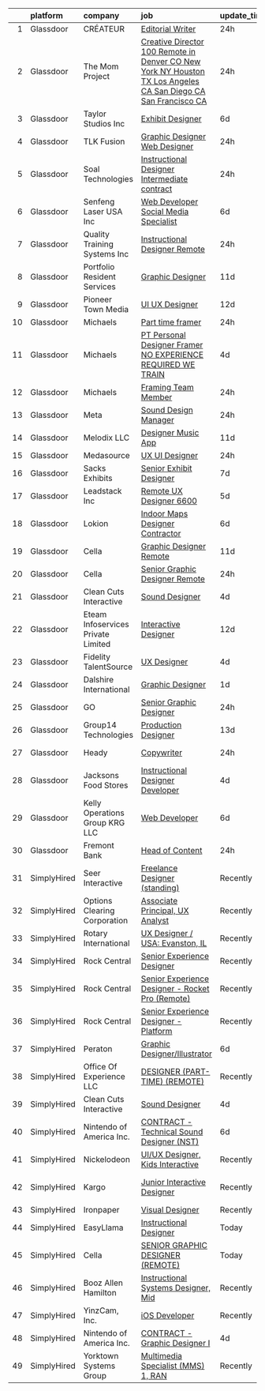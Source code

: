 

|    | platform    | company                            | job                                                                                                                                                                                                                                                                                                                                                                                                                                                                                                                                                                                                                                                                                                                                                                                                                                                                                                                                                                                                                                                                                                                                                                                                                                                                                                                                                                                                                                                                                                                                                                                                                                                                                                                                                                                                               | update_time   | location                  |
|---:|:------------|:-----------------------------------|:------------------------------------------------------------------------------------------------------------------------------------------------------------------------------------------------------------------------------------------------------------------------------------------------------------------------------------------------------------------------------------------------------------------------------------------------------------------------------------------------------------------------------------------------------------------------------------------------------------------------------------------------------------------------------------------------------------------------------------------------------------------------------------------------------------------------------------------------------------------------------------------------------------------------------------------------------------------------------------------------------------------------------------------------------------------------------------------------------------------------------------------------------------------------------------------------------------------------------------------------------------------------------------------------------------------------------------------------------------------------------------------------------------------------------------------------------------------------------------------------------------------------------------------------------------------------------------------------------------------------------------------------------------------------------------------------------------------------------------------------------------------------------------------------------------------|:--------------|:--------------------------|
|  1 | Glassdoor   | CRÉATEUR                           | [Editorial Writer](https://www.glassdoor.com/partner/jobListing.htm?pos=113&ao=1110586&s=58&guid=00000182aa934b4ebc46665c08b8d690&src=GD_JOB_AD&t=SR&vt=w&ea=1&cs=1_1ee92906&cb=1660719156388&jobListingId=1008073129689&cpc=6BF42D0955AE9A34&jrtk=3-0-1gal96irh23ed001-1gal96iru23j8000-f0ca3548d1adcc64--6NYlbfkN0Bo_CM2a8GgFIiw_-9fb5ug3xmG_MFCzpxBl7ntROtVZTUTxHtYlRzzwUVIFXgt-fUQSQnf7Kcl9_4xrEB4TEXaXs_4Wysz46UJ5pwiNoINTN_FQeHXMABh8qDoCSGSnt5OmzetaCSYzDivv_W7n--oefaH-U0rguu64tc72hcBdUsRWgvigJ85ELD30O-dcDbNjFlf17Jq5WBGKNHZfVg-oGmLgCO-EYp49AF1ZfLJhqAGhT1UgJMLvh1VrUSzegXfnya8aWFw0kOQiAwA7JFa2kRtB03flZh_Lll6FrHnLj6bpCGQVI5kWiYPgX94TZxvbo0k34_EZLNXZAXKElUL-nclBa_xscIRPAlkJN9kgfB7N_89PaLy1_KsslZZv_p6-f53IOYtdbnI04MYI_651e9Fuc-PiM2WESLn9ysWxVL-7yQFiH0VU-xwCiAUX1xffc5Mafc5UxEFsmgPx0mlmznFflf79oyLdfLh_AMZGF5POjz-rhmSKJmr7CKQ9xo%3D)                                                                                                                                                                                                                                                                                                                                                                                                                                                                                                                                                                                                                                                                                                                                                                                                                                                                                                                                                         | 24h           | Seattle, WA               |
|  2 | Glassdoor   | The Mom Project                    | [Creative Director  100  Remote in Denver  CO New York  NY Houston  TX Los Angeles  CA San Diego  CA San Francisco  CA  ](https://www.glassdoor.com/partner/jobListing.htm?pos=124&ao=1110586&s=58&guid=00000182aa934b4ebc46665c08b8d690&src=GD_JOB_AD&t=SR&vt=w&cs=1_d23ec834&cb=1660719156390&jobListingId=1008075047595&cpc=DE56C24FF6DEC286&jrtk=3-0-1gal96irh23ed001-1gal96iru23j8000-06e9a08b940f6b5f--6NYlbfkN0BDp_epf89aHDQhKpPegNJQ_ldQpEFZQsM9OcONMGxWx6pU56EKHF58QjVdAUvn2gWChFXG6-c1ST9VwkM0BhSs4gV0QDUqEIhFfbdanDwH6GM_s_PVeXq9OIbmJpJWioufkum25CikIdxjEykVFTo8_-FcmMcS1jA0P5QSH8cKodzMqWHJ35HRPVgWBEOqUKaesoeihSppk4RWlz4l7rp3wI7qtpckm0HvJmOx4IUZKhDB4SpvPX5Gb7SRVk2TnkLhAyr5lcmYQJkzcvyKeEGPtLxVnP6jErUO_sErBtX2Aoh-_-HOUPT8PIx_U2egvCiWZZ-f5V6E81w2Dpgn1SAJWZ48JgBL-DhLh9sMPjXz3OydWdlWek6rEwbOGwnBqJClPK6EkiEwFZxECT3Rfr2gzA1V_akWGiBkQ-pfyqagwvnm49IPTVlY4rGaTFFJF0E4TyhS3BvGG0_m-HTX1XmtA_xFd2zOO-6QhQscZi84gYV6-6idq7-_qny7m0DdAwFTrWz-oPc2a8dgE83IHvwP1-QQmIaWaRb4XtqNKKV4EsFHci42wiBaDyj2OAqHm8h8ogKnPnY9Ew%3D%3D)                                                                                                                                                                                                                                                                                                                                                                                                                                                                                                                                                                                                                                                                                                                                                                         | 24h           | Denver, CO                |
|  3 | Glassdoor   | Taylor Studios  Inc                | [Exhibit Designer](https://www.glassdoor.com/partner/jobListing.htm?pos=101&ao=1110586&s=58&guid=00000182aa934b4ebc46665c08b8d690&src=GD_JOB_AD&t=SR&vt=w&ea=1&cs=1_02f23c1a&cb=1660719156387&jobListingId=1008065845693&cpc=A4C2537F8C660421&jrtk=3-0-1gal96irh23ed001-1gal96iru23j8000-69da0067db431b33--6NYlbfkN0Bzkuy17zoNwKMVjyusHhR7JNYo3SmelKzW8jp1Pa4Tk4WW547EexT8ol1vAymqs9FcIyMmFKcd-lbdyT1eF716B4_IgSunnBVY7_0iVRocKIBHbruV1D41mE52zoduCiOSUPE5E9L-Xo-UaBAbVSsRxxVe9o5FLly2DCPovoUS7-EfK8Gg3zotUD7s7acKaXAnpoR7fpw_DTbdH8HnzvgYYtNVshE3Yv7TKXvHe45VKOQw3mTwpkTyeVVUfuDOmW18FyqGHbmELFz1-AmPG8suI6I4tn5Mr6tuxis58VfQVNrt9ff3-Eg1r__yBUJYMDcVdz6737RAKTdZ-ZkqC4L2vdK7gb1BfHbIB-hxF0MxWC3c8n3PKQb3B6_Aj4-0PUiq8iSqz2hs3X3hlIoUtEpP9Wb-20D-NHW2drRXFIk_TurzPXQBm_Ix2QXX1e0vMUOAps87UsoSvAmwfiMA1QFU1fhMrtA4MtXxLDmJzh_I7LjfwAf0q7wCE8rREoP7ZYZhXvxYwZwvOQ%3D%3D)                                                                                                                                                                                                                                                                                                                                                                                                                                                                                                                                                                                                                                                                                                                                                                                                                                                                                                                                           | 6d            | Rantoul, IL               |
|  4 | Glassdoor   | TLK Fusion                         | [Graphic Designer Web Designer](https://www.glassdoor.com/partner/jobListing.htm?pos=123&ao=1110586&s=58&guid=00000182aa934b4ebc46665c08b8d690&src=GD_JOB_AD&t=SR&vt=w&ea=1&cs=1_d5f41e83&cb=1660719156390&jobListingId=1008073914433&cpc=F7A2269C793D5877&jrtk=3-0-1gal96irh23ed001-1gal96iru23j8000-e5a259259b322f28--6NYlbfkN0B9W7eZhTouA_MGf4agWBWoDOPDxVN1gcUK25Jemc3BuCaNwqactOMHsYbo2l7S51nZA_uoT21PTtGIHy14B1imLOH0ctsw3KJ1uDwY_ou3b19n4a-ECnBZJefh07x8k2M05caE_5lh9lzOqKEc6ifrs-bkQ1rYDtY7n-FTFlLu9LvBwtAl6xbNAfpdLjXOpsKgZ5INkiWdG3Z090OkwXp1Ps6slUiuLlM0z5QSjwtzWzV6aFZdR2g0r5wesQ4VOWiFUnNQu3mWO33d2OyBaDwSyMPRhWZrcWvLvN5k5I4-NMn3gJZXjUigJQo4uLSVWgEReHnRDrBST9ifn3XoSYVVqSHqUaZi5NRfumO0RGc-YzYoy4UiAQX1-1JVo5Ou5uqochYvJrF6Ry17JHH1q_TkAzIsoliPizV8jRL1c_brIU4P-dAkdrvdJZdPYNj7LSMp2_VmA_Th_y6jVwUcNNU_fsxf1-7puLg6HOJS4fmjFyLWkoCxUeKcJjg-8EsVKdw%3D)                                                                                                                                                                                                                                                                                                                                                                                                                                                                                                                                                                                                                                                                                                                                                                                                                                                                                                                                            | 24h           | Las Vegas, NV             |
|  5 | Glassdoor   | Soal Technologies                  | [Instructional Designer   Intermediate   contract](https://www.glassdoor.com/partner/jobListing.htm?pos=119&ao=1110586&s=58&guid=00000182aa934b4ebc46665c08b8d690&src=GD_JOB_AD&t=SR&vt=w&ea=1&cs=1_5b5913dd&cb=1660719156389&jobListingId=1008073840495&cpc=59DF70BB7E75A6DF&jrtk=3-0-1gal96irh23ed001-1gal96iru23j8000-008c4f1bdb24a388--6NYlbfkN0BwOH9WwkhjXhB2QfAem-379guO2JSSDKiIXz3Be-swBX82zpIeaaWbeDG08cO6QQsXc74vwNqlJJBpu5grZDVzJKYb9wB5JwmjcZ-I7zcAhHI4nrNRZYrj2c9TM8QgdRfkUsXQ79Lrd2wyTalQZjrrdMKCWuuEHYlFaXeCavWtIhTrA5Fz8NmomagE1xIvv5YTfj4Royj-H2qIp00oW32iD4wdTezBfWRXWAFRAbjMOCzADu_4gvjK6DcAGz2SQZbnOcMP30UdK2JfjnzjQM11OTwqm-E_Z4EnCpblCDvtbyOKyJXAKYrcBk_emOGN39eXvXNe1hfKpQAKDloYOt7LSuDGUrT30DQ31OQJLulC82BNCnT1svGedkdv7-h9iilbWAaG2aPti_c9wBjNfrzSSJS3Xtemp4XZSaA6LOQdJhEW3jrKNqBtDo8cSIIRDYUZeqUBU8GLS_bMW6hksTBvF2spMmi_d9TafE7qYHin9PMKwKWDFGnRbIPxKv-ncSYxd0dD3_uABLfBZ_o53Vt6)                                                                                                                                                                                                                                                                                                                                                                                                                                                                                                                                                                                                                                                                                                                                                                                                                                                                                                       | 24h           | Remote                    |
|  6 | Glassdoor   | Senfeng Laser USA Inc              | [Web Developer  Social Media Specialist](https://www.glassdoor.com/partner/jobListing.htm?pos=115&ao=1110586&s=58&guid=00000182aa934b4ebc46665c08b8d690&src=GD_JOB_AD&t=SR&vt=w&ea=1&cs=1_28a95843&cb=1660719156389&jobListingId=1008065893392&cpc=18C9CE28155C17C5&jrtk=3-0-1gal96irh23ed001-1gal96iru23j8000-69604992de81714b--6NYlbfkN0Dx3r3E47sSe5bB3PIy1uzBZvlB7xy2NhfhZMlxQTsxrHvJuYZkuOAOolgM0RwwxFCUzk4WQx86HjZI4gUgx1C0oF6J0TbaPQPyt0QwcdVyAoCHhtnKoCAwe2uWQZDVyb42gfhggtBMSeQF_kTTK4cI21rqjrfWfVy7aWXOh3yapdlN40EuEuEiW_a-UwyimkP-bXx4OCVYoTRce813KiJWVtuplTcScY1VQO2p-RBbI2eTUhJXXBlQ6IEG7ND4ZDZ3A9D63IX5eUOxlfW6_tUZWjEL9LNNbz7Mn8tkdYuM8kWBxjRB9aoVvYtHk-WDW6Znzc-GOSkt6S8MWzk4Rxnsn8aanuKw4uOjVxt7VUXcZouVM31Pte1_Ph5deN_DSy1RB1Nzh0NA0lnGe3T0HCppfM5ZrjfNMHgq-QLqI0GGYPMRUEELHVVejxUgADCQjdmQb9qGaVtawfC0UrFjHxTIdMZSaP5eR_-knFfpujXDbIxziAh1AYpAhT1Dp6FQbqm1l5DvYKI-4Q%3D%3D)                                                                                                                                                                                                                                                                                                                                                                                                                                                                                                                                                                                                                                                                                                                                                                                                                                                                                                                     | 6d            | Los Angeles, CA           |
|  7 | Glassdoor   | Quality Training Systems Inc       | [Instructional Designer  Remote ](https://www.glassdoor.com/partner/jobListing.htm?pos=120&ao=1110586&s=58&guid=00000182aa934b4ebc46665c08b8d690&src=GD_JOB_AD&t=SR&vt=w&ea=1&cs=1_4e344e3f&cb=1660719156389&jobListingId=1008073674626&cpc=42BEC95245890617&jrtk=3-0-1gal96irh23ed001-1gal96iru23j8000-7548cc2409c09d8f--6NYlbfkN0Do0NJZxTlNQv8zNit5bjNgC4ptqUVvfA2tyS3ZXr20tD-PYFOMaTwZLb1B22RU8arf73TsLtlexIKdhFYjLoaF7YraZ9Kk1SBoAFQFwuiW_adojCM3ev6KKRysGw-MIsP-L68djQiiyhyajB3vq3642FZhB2k9vtThpG4u_5dbyIxNlJjyTAhXKbli-zEuwRJ38VX_Og25lx07BkqphsKAGXtUW4w_OjdMx_JC1XLxuKwdNxIjXgzeqQD0spxAMll-fvvl31lzWqhpv4B0LPTr5W5tYW9Yllu6O3kUkezkqYuw6VQmz2bEbFbi01tjDTpv65FuXXxVG1f37Qm8S6_FBn4IWPGcziBvrOgI_TgcJufm0e8sbF34tV_FdurhX8MNPVZ68twBhvFSp9-x87S7S8kwjot_0mBsiUns9WwHSjXhryvOlGEJKNzHrMXAIhVDyVIH1fnZdRM5lUUDblGmwTXj6cpvFxi2vknrhhAXpnDFWMcLCM3ylL_5tWh89dA%3D)                                                                                                                                                                                                                                                                                                                                                                                                                                                                                                                                                                                                                                                                                                                                                                                                                                                                                                                                          | 24h           | Remote                    |
|  8 | Glassdoor   | Portfolio Resident Services        | [Graphic Designer](https://www.glassdoor.com/partner/jobListing.htm?pos=128&ao=1110586&s=58&guid=00000182aa934b4ebc46665c08b8d690&src=GD_JOB_AD&t=SR&vt=w&ea=1&cs=1_e0abfcbf&cb=1660719156390&jobListingId=1008055816701&cpc=A65DF3A704A48F9B&jrtk=3-0-1gal96irh23ed001-1gal96iru23j8000-731c422277f0c6d2--6NYlbfkN0AAaAUUnij1T1QsOAolN_Gc5ahc459fnV0to-i-JBRUdvOuW4IGYCRMcOvUC_JXdyF2JqkfnXXJYipt_8rm7Nny7kJfeJM4GB7ThdnNWU4m1AObSUgUHIHBoH35E5kcIn_CJPH5laThqPCUTMBD0oaPy0SPL8OSolv_mEjn5K_VTXO8UWnXHIy9ou0oI5Nec6z7wccOP8lGkIwKoWOkSXqVvl9SGFSHettS4PltVBdsgW_hg7ULxZMHFWs5UFqsMgCFpP49vnHyvy8plTctzcQZKrU9EwDur2pJdMRkmO_sYIe1vsgpHwn60tiS5ajioj8-7JPtSTU1_dukDfrd3_Vx-HCo4gS505IjHVjcZBWZ8WbqdAq5JC93nOOXi1LqBpEzGpl_UlBj6j0P8k-pBHJikzWswSx8kMeI-X4cwgd5XUIOApUoA2tpsWYKYiKM1yXuaqEXQswUkZNCJsMfIoACPEBKgpeAj674PdGpn_BTRsogthTrWdgo)                                                                                                                                                                                                                                                                                                                                                                                                                                                                                                                                                                                                                                                                                                                                                                                                                                                                                                                                                                       | 11d           | Houston, TX               |
|  9 | Glassdoor   | Pioneer Town Media                 | [UI UX Designer](https://www.glassdoor.com/partner/jobListing.htm?pos=121&ao=1110586&s=58&guid=00000182aa934b4ebc46665c08b8d690&src=GD_JOB_AD&t=SR&vt=w&ea=1&cs=1_3c666869&cb=1660719156389&jobListingId=1008053519695&cpc=A65DF3A704A48F9B&jrtk=3-0-1gal96irh23ed001-1gal96iru23j8000-7631de82af3645a9--6NYlbfkN0CG5R-8GSUHj9iOWrZmUHYQdG78PYNqJz2I3anfFdZgO42GPmU-HaHo28VJBSjhZw68gRlXoHu4cgm8OmjlO4PsgpJ9ALD9pHnpXWT9mqRuP8sE_xZcvUPifgP6t_3ItmEJSqjnY11aEQU-qNFXUlD6uFhwDH15dAgDr154SJiKyjDTI2fcvCIACWrBFcWJl9-hpNKdY3uVKxpZz3EwJeThJFqN3SqmvFtQ4zSvaR6qp2pkb7JedDzLgToyY1ZenDV8s8TABmgxoe6CKhyPyYSsCmdqHdJuIPcegKxR03U8NeiVndxxhv8duJIfNxiliQMG6waVKnhCOGfb-bv8VmpD7qv_FFdKGIQYwmXv-_yHDhkTRYM--Ty-KD0mURj9hNT7ncZVzdd80R989WMWpKur6AWO9E2NAWI1f3ogTog4fRzhkhGH7oD9xZ0t7pP2gXbnOwaAUd_A2TTxMiaYIbzMUhHRqBtsa4O4mTHDqfKfKQ0Z3-fIQKpR)                                                                                                                                                                                                                                                                                                                                                                                                                                                                                                                                                                                                                                                                                                                                                                                                                                                                                                                                                                         | 12d           | Remote                    |
| 10 | Glassdoor   | Michaels                           | [Part time framer](https://www.glassdoor.com/partner/jobListing.htm?pos=130&ao=1110586&s=58&guid=00000182aa934b4ebc46665c08b8d690&src=GD_JOB_AD&t=SR&vt=w&cs=1_13cf94f3&cb=1660719156390&jobListingId=1008074861814&cpc=654405A9B1E0A9F5&jrtk=3-0-1gal96irh23ed001-1gal96iru23j8000-66a83ed598605d48--6NYlbfkN0DnvcQb5DApcZ8wG4jD8tGH80yX0mr-fEwGilmNgCyFOb0Qrh84gfIp-fCOZs2hP-650upOmQlSxkSpXlYK8s33haE9kJOU04JArpQFuIw0C-erO7JYar1JEW_cOKhtkVcxkJAjoXPTuQNWtoO7Yz8GqtvU2SR1pJNdtr2BgEZzUe7fhGCaTJbVKV_Ahe1pdCrdB7DVVM11YoJQjJIrrsFvN2CPC3Hpuzm3fEclR8rOqBl-gRk91jqGoGz8Q4W_I0DHTmQwF_k0OVdo_Ln5je4QWRJt2bd0LK4Upx_Cb0r5TrGxdgG9SWKXKmv7bg5zNkVC131UNhfzihwrOLmbryZf0rSsDoksC83Xl2iUxF6eGDPSqa_wGeinUbpxLHZEdDJ-JU3XY3JYABSSnoTfOM0FzOMN3R6q-YI2hoBtjT5ned-yVhUE6m7zeMKppXy203g6AzSnanKufJrBF7QB9b_Qqt2Q9TR2eWvUBdnobAXacHa2gzoWloydCcVbCZbP1UfOg8pONIG9orMhMcZsi4c-g_30HLU8HzaN2iy7RiKF8XJs7RV1NZlgWbF_KATtzYnrXQyFOuA0KHgfKFSEqlKQeJltWNsczmid2Q_jYgk1BRwqxMI2B6eAxERRBelfFph9yBcHdbrEf8pqJtTvTR_RIg4zBsd-7ZCD6B5WLcMCh1NsY03ycmlrAprpaC6FKNwwSjIwX8NlpM0FC6Rucs31_M6gwQHV0J8XXlE-gi5oKQTaIrhxNgjRmjvkLgefvaARmWhR39JHHwRYnYWB5d4xAoOppYedrfn3Qz_igZyhCKZkbQgTUT597g43KfJRsYrK3daZ-SLn2mKHfs_mFyXlq35X9QS42Z3JgpuRBiOFXrmdRRJvWu3rdF8x9qnHeLow3Cj_chEzMB_06B1UFpilLVgkffLcFCSEU2NOuR_hImmACT6FOaed_5KTvB84sN9DY8M_b_MUBwZyBcxJmMffItz0I109sRCJtuGPa2qczVHB1hP6mUTAlHuNaKWgubujM_gQ_va9vXaTpMLqAVB07aHHBO4EQjqN7DNAxJ3w33Hxf3KlyNPKaREcBPPE3gMp_VBs3WjgtHa9TnZc8_hElEUfyJhu2Has7kanP11ggamGmMeCPLEX0PlJFbP2jAfPsmUCEkFUXGfKnBjh5jFVeNJdAj0ynAo%3D)                                                                                                                                                                                                                                                              | 24h           | Austin, TX                |
| 11 | Glassdoor   | Michaels                           | [PT Personal Designer  Framer  NO EXPERIENCE REQUIRED  WE TRAIN ](https://www.glassdoor.com/partner/jobListing.htm?pos=109&ao=1110586&s=58&guid=00000182aa934b4ebc46665c08b8d690&src=GD_JOB_AD&t=SR&vt=w&cs=1_0b5f7c3f&cb=1660719156388&jobListingId=1008068520317&cpc=C4A69CCDBB3B9599&jrtk=3-0-1gal96irh23ed001-1gal96iru23j8000-163095233ca35922--6NYlbfkN0AOFw-YaceyPV1V2kprHLZbtLl7-eeXaDc6_Kczxv4djvGN8sdqDFgpDEA7DhbyNayi1oOFQxtApmsvdurqSZoaO0jqpFWunvv52mkhY-S4EhcQ1xiRuKuT1a5kWh9HICfa0vzbAcdSj8crvsoSGUtSkUkvH8lvOiMsdbP-zD5pV2m2NZ6hPfcm7V5hoLzR1PHtM-WkFLpfT5ksC0Efs0ZP_s_mXiJptBpCTDWPS4VWiVIcwGpgcwDCf_ES30qiaQrgnbr-D1IELzG-0o4Wyms1W2CZkuZLF8kIJPumUD9n-mwob9jHb38yi7J3O9Vkmc2gL00tOGAh_2LDQA3oTjgrv0akE2l2KP0sOlxnDoWF1fROghDgX1wXIc_F8iR22F0OpPut2BledCLFufBX-kDnyqXRUhJlpV85BvTnIQsJcOOjshfMM4KDtaUCDey8wABXU9YHUAbbMVHLxWftfxAFAmgSaLMzpMYYR7StAanz-ypzRsVc5IfheQ3BXY4SA47sxd5MKhqcENA2vbNOF40c_EbEal_NEvAt1KGwefyUnmnQc8EMtKxELzVZHtEvp7LxStYIKRuL1EiGRblI6gDt_MDg5TGl_Wievg3hJvEbcWDAhK-yFdXUSJTgRjzFmbK7GKIbZwzq3FKUqJhp6Ds_sfZgbCAQit9ZXhtIBotTl6gvv9I_tyOeOoQJLwoG9pkIsyH2lO7mv0iv_CWwQ_0x0Mmc18gDb3qeih3zr9Lj3EYKydJCtofnWi4GCH018iG88d1792vPkKYJie9Wp2-NXZZLbZCINwIhHWE6o-pqGSErESwIqFNDijXsFC7PuSdp0dA1xODu4_HXeNHVfT4R8GV7vg5eddQYugcEYXZLPV7cChCIU5z0f2e3JczKXfmMDgaGGc6PjY04UDk1xuaOZxWi4KOdWt2gkgSWw6NqaLZteYiJcyOzm6-DKW6OthlNhNRY1k3EaHnE3wHSXntYMyK9jt8xy2b6y8MdwssXIOeZSAh7mBlFZ4FA3yiWb_V3MC-nYBUrfoOI--QxLa3NUcrRxSHLY6JzrcdQy_eRWvdP8YaKyosv1wOQIrN_uCA3erUpdrYEaCWgNKM0xwac7Vqle7nJ36JT0nYqMIMHBrYuLI7LH-J8FgGVzcG3Dm-0fTT3oeqhcD9iibrAn1tOzL4TdBVjpV7cu_0dN6WF9AtKszBhvbB3p1rDsQzYWm1-sfHGJa7BaJ0caiN9yaGHLOOvPlxxKFv0cflUI1oz0pFDRq0CJCF1m23AylopUna8eabq6cbOBVx4yF3YZ7LwJijhW_UijtDG6y-ZFIP8AD3cvqAJKYCpv7wYCF0DBSpzuSSx8CopjVogNaTDHvqBPejSzNVbuxHXUDZCFu1Mqw%3D%3D) | 4d            | Jacksonville, NC          |
| 12 | Glassdoor   | Michaels                           | [Framing Team Member](https://www.glassdoor.com/partner/jobListing.htm?pos=129&ao=1110586&s=58&guid=00000182aa934b4ebc46665c08b8d690&src=GD_JOB_AD&t=SR&vt=w&cs=1_d2b106e1&cb=1660719156390&jobListingId=1008073469861&cpc=4F748F1840550ABC&jrtk=3-0-1gal96irh23ed001-1gal96iru23j8000-548e4bfad5d5c08e--6NYlbfkN0DnvcQb5DApcZ8wG4jD8tGH80yX0mr-fEwGilmNgCyFOafQydOtrqsKEy7z4AjEMItOPvuR0oXCfnDogQ-Goj95jlZnbsd3guiRcC9Rbsx4M6kMLIR3iVPD3FtlNdtFv3jbbXIaJGfQp36k3u5-BM1diTytUBohFRBZnpM89iSN_kI337mCet6buRNF3o325N6HlXWpjSzoPZ_-B_UBiRMPIBOwRNjnXhwUVfuYT0LUNuC79E0zbNy-51SDsxr0PVnn33op_snA2P9Mk18Gz9qMHofE2ke70P7Zxk5dyOkp7NhkJJIFY8qFmkxTL53AHGTjsQlQNqCl3ziiPTC-Fyu1tQmVjRF708b1ONho5UwVddz54WxoI4GOvBjxSSUwRSP34vi1G__N9EDIv13HOJYd-PRC-vZgHLHBiqbA2mhPbv-30uHDm2JjJgSJSOXNGoOy2vPEtPLFZXA95dpZClck5M6YzjgrnCHKJ3pozAZmv50AmTUqBHNN0Y3hyB4Y9MZ--W6zjsIY1fMeZkFwYNt0zdS0nNBAMXL5jZ7bQWCdiIa5jRDCk7yXQb9cYjlMz7cfyTQ3jBZNR35m0fmlLxvAigoeinVrh8AhP-msuVjidaScu9e7IB5ZOaGgxYr-vGSOJDFr7ghAPGhnqMNDPtUdQRmOzFwwHdDHcIYYjMDQAN_dMvI96POYDUQ4ge057rmNDA0xOuz8eyiSnHMfcvLgZhNKRRhnIm6o-nlEkW-IAoK1ZRELn2pkp-ufJy6AGPolBsdka9NuuU0QqL3_Y6vAw7tPCCdlto8jiFV7zSYuIbd7cy3JN6eIurlUMgoSjQAR-OsmOj1w4dDxJzUAopPBZ4Iwou0oQuJmKYrVadYhHABBbTBpTRTOYUjUCEi_xnaT444s2jLMZyChHRolnlhs9Ebb6Ps0rvrTl1UMusMm00HPr1Hnh5ydIgctFoe0b1CIXWyPZQ7kjn-O6-PAkb90VRw4A3MOtI9i9g9rCUpLq5HHu2RK3c5e5k-mA7PzqNi2402yXEBXA41X4veGwgwTXkHcLKTaywav6PkZoCbE3vzMiItkd4fA0ck0v-FX19e2k9jjMEuXqSDWvcRVPaMDMW8et17rHoOgG7c-OEXTqaUZQP77fIWx2fxshgh7ZzFZ33VqVIWqUlOdt8hbCDhtLXwKr9XDVaJuqwj1uCenO25Z5i8GgZLYgD_Y2SB1-_hi41Hu7DoKJVXJaG8m6Bw9vWyVh57RVkv5aX_Oi9N5iEtNO0o7YCPA)                                                                                                                                                                         | 24h           | Auburn, CA                |
| 13 | Glassdoor   | Meta                               | [Sound Design Manager](https://www.glassdoor.com/partner/jobListing.htm?pos=111&ao=1110586&s=58&guid=00000182aa934b4ebc46665c08b8d690&src=GD_JOB_AD&t=SR&vt=w&cs=1_0fcedb2e&cb=1660719156388&jobListingId=1008075185203&cpc=D69957E0862862E0&jrtk=3-0-1gal96irh23ed001-1gal96iru23j8000-bf1e2d3d78b470fb--6NYlbfkN0DYl4UJW4r1Vl7FEn6T9F-rD9lpC-0oMJVSiWjK_MGUd8e8cHXcpv6KPyjLHZEfqkXLnhB7AeIVCSdjBr4Fsm8qblB6C_enTfE-6quU-mrow1ulWN46s_4VCt97duhJfIGwYfKSOaTUL-WSOQxeAdCqg0dY0uacj_gMATWMkPe0-WlbemyXPi13huJ6qprD29YB4D_q_4OCgGTpDzuYSChgWSmDm1NILWMgGXWHDfzhZr5BuIym0lzixO6IbgepmZ85j9RC7fpWQh9E1RH-DZZHR4htJVdlX2ImXKGvmD-rOm6mduk36R5ppeXrIJ8JF8CjVW0mbpKblZe91uVpuDbfol4l2geGujFb3oTMgBywwLUAxvgR3kJujOtOssolEkSeAk0FDgpwiKcW3K7Jqdkt-n5aHq-yePqAeb7wf6bT_dWi48OHD6Pz_5ML4gJr2ZDwD3GO8mDHJREoF1Z6iSboMw5_o9I3rF8tEOK1TRw3SQbVheFy2mWW8Xh2cg-pNUACK8BCMG9_o1TDut-03zNetpj1-tFVRLPZprw2cwbFd2vB3b3OJjU0yM2ZrfgDkeosM3P0u9OZdRM3iCAIYS5zSZcVnLsovbTjL5oCEb-J7MZo9asdmFAUH6D6NDvgt631Rq0kBGPSyrfW7ht8HAItGiFO2xGJtKssT9Z0b2LWrZcGagi0-_DbPgi1dsiVsKrte9U60NJFloxmpAlLTVmCNjlaCkPrBqOP47X3owLosLcAos8J404tQTjlJRwmWW3FmmlFvROf5uuz48Eub-jEf9ERoKqG8Jf6nzda9jow6eiqq-c7JaQ1Gn9SltQPkpThku2ReECG3BqcvoT33bTmtNfIXH2bGkwxaHtmDUsrbe9krAvWb2ZBXK56U1AUBjBR4uQ1RDgL7ftkCuGfY5-uSi18la03OC_Qy9dbV6GEFCV6QFc2kNpCZaFmc9O_jZWQi-4Hh66e-Y-j0pDeaYAftpCCQvVoUg2nDdDNcj8ZsaCAFxtMW9wzRlE0NGy63jioVoGjyo_Cyf0tT52x_UpRfJINGZMJsryd8e6F0IDR0CeZqoi0vTqsE1eisMV6WcY%3D)                                                                                                                                                                                                                                                                                                                                                          | 24h           | Remote                    |
| 14 | Glassdoor   | Melodix LLC                        | [Designer  Music App](https://www.glassdoor.com/partner/jobListing.htm?pos=112&ao=1110586&s=58&guid=00000182aa934b4ebc46665c08b8d690&src=GD_JOB_AD&t=SR&vt=w&ea=1&cs=1_05076cbd&cb=1660719156388&jobListingId=1008055438090&cpc=07D58528F3898F33&jrtk=3-0-1gal96irh23ed001-1gal96iru23j8000-ac0a77637fcb9bf8--6NYlbfkN0CdcVd3SDA1nO7RkKTAACmPV4xEt72Vls8LI2dqcgyOeN2acpaCqCtZFHnk2S48trzC_ObnGTOTe5kRGfu12v_De9jUavP08A2WRAog3aMdsjAI6I_R6O1cDNNKEa09O0E-iwX8N1-oYAU5FhKvOy5-7BJpglUoUiSCUUUOXhjsOD6RkIAJnCdLFpw6ltgLpfgjAyEEt9IWKUJnIJ0F1yPDox4L79SAum5UdieDZ8OfRgesGg1Ow_U6VskKq1fwwdDnhT-dSqoAsHtUPGlSJVAac3cEZxFvpwUzBhya9MrnER2RuI2hqzT1Mg7i5zvIan7V5TKga2uz0P9JCmM0QsdRmvfpy2gtgrWjsuP4BpCtVTuGNRKwf774o_9n5bnHwoDj02w37Qw8iPk5osLWOe7u03rpFCozRFgPjBwtJg-yAN-SrSHCKiWSY5qxiDuw2WpA0XoQSGZRWFI_ZBR-d0tuZmks6sH5eCarzdUkSXXrEwKTWpK6ms9H)                                                                                                                                                                                                                                                                                                                                                                                                                                                                                                                                                                                                                                                                                                                                                                                                                                                                                                                                                                    | 11d           | Remote                    |
| 15 | Glassdoor   | Medasource                         | [UX UI Designer](https://www.glassdoor.com/partner/jobListing.htm?pos=118&ao=1110586&s=58&guid=00000182aa934b4ebc46665c08b8d690&src=GD_JOB_AD&t=SR&vt=w&ea=1&cs=1_1e7529c0&cb=1660719156389&jobListingId=1008074169689&cpc=9FFE37255B2C047E&jrtk=3-0-1gal96irh23ed001-1gal96iru23j8000-421cb7d4c642c9c8--6NYlbfkN0BhNN3PPgKPbTMZB0Y0J5JTZS3FnMM-ugqbblX4_m-srDJielPNCs_lvQXXEB0CV7NWUgxl5z2t1UIAyCfbjHajsk3oBeuKbPqaf-DtcU4Yj_TKaAt-nJPShDbzxcZ_Hqra1Z5Gt5pYm8uipMHOku06LFgWvZPad8QEgiRWeKiBRorQGUvtnXVfS2LTXhMkTFd6FvZXjcX4OBeB6UALuqzjTDDDogRB3AUuazyHXaHpKjeTTb3vjEgYxTLeeWG-BSqN-RynV-TBYOsQbYZ62kJTPCchhQHfb_ps_-5kDzP8mlUA1CweEZMkAIjAVqyOKWQ2JVzYDw9QykNnoO5gJ3bF1f8s7LxdiY7rki2APAqDKL0ClvAliTYvynIg1fSZJtOBrnB5ohfQCTmOBWzMyDpcAzwgmsyThK46GJOXyipjrX2CwARqaut6Jazv1BlK9kRULhmrY83DAPDSjObJHsDKUSBGYWItlAWB3VLpyp4YoW6PLaPf6nNoFN5iFqtTccdg6PJhK5QaEiiiZYhn3STZ)                                                                                                                                                                                                                                                                                                                                                                                                                                                                                                                                                                                                                                                                                                                                                                                                                                                                                                                                         | 24h           | Deerfield, IL             |
| 16 | Glassdoor   | Sacks Exhibits                     | [Senior Exhibit Designer](https://www.glassdoor.com/partner/jobListing.htm?pos=102&ao=1110586&s=58&guid=00000182aa934b4ebc46665c08b8d690&src=GD_JOB_AD&t=SR&vt=w&ea=1&cs=1_f72641ec&cb=1660719156387&jobListingId=1008062977401&cpc=8C93CE88A12600E7&jrtk=3-0-1gal96irh23ed001-1gal96iru23j8000-1594f9ab7dc4a9d4--6NYlbfkN0AtlW_omU2Xx3W-19HQ_drmTKCWebiHnmA5lS5PDL5G8RvaRScdHDRjMXN44DMZtshPu9YGGp_fyHmA3RGydE2yfTM1RF0rNTyGKNnLQZE5TlLJxbT2Xf4GE4l2fOfugYFKK5oKfB1PcpgOKc5j4L34B_qHyXv0NzjX27A8fo1NdKrtrJhdqFyLuykgRskJ-Y1HOd3H06T0JfJbPPz5huNmHtEodqC8w_nc6Z36t2FaNlQ0FiwxumtqUn70gWg6DWyCT40SUhQIqUXYHDD0ipbFjzqeZez7S73PU8qpHutyJ6Z2RCpefDHIFAlYGSbwU7HJLf6j4zbSAjcV9l_CDmBXp_aUufaIcEfnUy5pcBv4gLOMJCoPqLexaujP7FuMtlEM6XbuhaBTexxGXV-GS574Rpvql-W4OVWKUYtJXmo5X-f51rlN976jeaX19kyedePH2j-8LzyVFAKo4Hyj9uNMC_DuWhBXYqNhGpt52fhbXEAuCy14B86KFakuE9ZdCASHjicYK6AJHekMlqBT5NGr)                                                                                                                                                                                                                                                                                                                                                                                                                                                                                                                                                                                                                                                                                                                                                                                                                                                                                                                                | 7d            | Woburn, MA                |
| 17 | Glassdoor   | Leadstack Inc                      | [Remote UX Designer 6600](https://www.glassdoor.com/partner/jobListing.htm?pos=122&ao=1110586&s=58&guid=00000182aa934b4ebc46665c08b8d690&src=GD_JOB_AD&t=SR&vt=w&ea=1&cs=1_636ae7d1&cb=1660719156390&jobListingId=1008067355662&cpc=3BA4CE39D5B5DEF5&jrtk=3-0-1gal96irh23ed001-1gal96iru23j8000-2b25325510785eae--6NYlbfkN0AN1DXOJ3XjvJpsorCLbwBX67_Zmbno95PICvIB5GJH13XHFuyYrum6AmNcT9_RMPPnFxf7jegVN2-esLC1y_LlQl2hwpamnBvrDIqGaSl_KJfBWOk1DWN1OJgVCTuUh-jvSMJpHRPnPjY5diZJoUQUABYzrr0kqdy_inu3l7wZEhMOpCSuoz7LfI_CW9RkalVvE0t2LbaIytc3NTkW49DiiMe7lLkzvqQ8LZa9kfgHEaGwL2wlCzOfzKt5kUyvKGqshrJCYFBydVhFCh2G9wxw2wjwovMSi1fCJQ_s9x_P1uOF-3RJwlAvKMA8fQHH5FCF7vDgVvYceOm0UHA6mYhXV-uCl8xhco_8-EYBjYuNcWY5YPr56wntrOkV4Bb-ZkroZPgTj7VBtuwzayhgDEjWNo_k4U2UV5RFm_vliFkV-ZIdKLUoexjdoC3vMRbCnDbYFmGRUX3RUbkxmr2IGRdNzjib3uPCdeZ8GaEMchXC5nSHNXmH2Snd_XecpgjUMTY%3D)                                                                                                                                                                                                                                                                                                                                                                                                                                                                                                                                                                                                                                                                                                                                                                                                                                                                                                                                                  | 5d            | Remote                    |
| 18 | Glassdoor   | Lokion                             | [Indoor Maps Designer  Contractor ](https://www.glassdoor.com/partner/jobListing.htm?pos=103&ao=1110586&s=58&guid=00000182aa934b4ebc46665c08b8d690&src=GD_JOB_AD&t=SR&vt=w&ea=1&cs=1_31543309&cb=1660719156387&jobListingId=1008065529163&cpc=2083F359452D1586&jrtk=3-0-1gal96irh23ed001-1gal96iru23j8000-517be883a5b3a778--6NYlbfkN0BdDHiSlq2TKVYTvK036ioTcRDjelCKzvFOpLFiF--0iSZ_aPeCW5NVEfKTHG3vtObCH17AXFRGTkQck-VREyRqabM1x_HxDNUfJs3Gfod36BNg-CbeI5pk5mDhgfQOcKur33NtYTZaFY_iQbcOZ67ChIE3BlrhoL938SSAilILHSRE37wYjFWG7SWNsCB05ahG2wmjLJ5gS_pdz_qDOMALa49M_kQz4oeVDGl3lkQAXaNqcf15tSjh7vpYRlNDj53YflZqqICYP_1Fmg79wZyOfNsd30_vrGCJwMqffWJ7D8gwa7cYPia7ZrG6Kjgv6bhP7BghlFZ0CRC9vQeL4nV98zznJ-fbR6f75G7w2SWzrWzyeHLzMRoYIi4Iro_asOPQMy0aUdp1EytlP6mSL_Y7dw3hzfTDS_5Vc6Xo6VejxCpLQ55ndkl67aJOI8cDm3i4dVuaHObnE503QGcqf7Cm3tfiTUbGVuKt-6Dv5CoKPyh4rsCBhk3O05pkwvSCXXC1wKO6PD-MIg%3D%3D)                                                                                                                                                                                                                                                                                                                                                                                                                                                                                                                                                                                                                                                                                                                                                                                                                                                                                                                          | 6d            | Memphis, TN               |
| 19 | Glassdoor   | Cella                              | [Graphic Designer  Remote ](https://www.glassdoor.com/partner/jobListing.htm?pos=117&ao=1110586&s=58&guid=00000182aa934b4ebc46665c08b8d690&src=GD_JOB_AD&t=SR&vt=w&cs=1_b3ba2b34&cb=1660719156388&jobListingId=1008055100464&cpc=AC285F3A3ECA6BB0&jrtk=3-0-1gal96irh23ed001-1gal96iru23j8000-8a21539ff37dcdf0--6NYlbfkN0ABL5jwqrJX8j4-zsE1pdctockIOMh3bUiDojLxDHSgft-IBPHc-ugKxXUaFJpc9ddl6vOEnOsXPysqrjtM0iNgqtRTLvWMnSGnxWTTpevr33enHPKvmeiN2j5AHOW80dhcByS70jb9Pg4Nn-OYaqNkCkgWk0AbKBiPIythtbGon_lFVnCjQ4Cwyh2Kovx51FUxlHUuQK7HSOoF_D8voPqaG3ai79BIUrnisYkO7nFL702ZE39IlogrHK0mynhjZUHc7xGN2zgz1NeID5GQLfRLKLV5r6wWP-yFchiT70IPg_xIOomz_oDFqjXGkbugppIC1Js1mbKTEEOxchu1omZPm1LWDovXhYI_9VwqFea702WELaivjzcMRBN1VbZhyC9nQQny4Hpnw7H4meAhHbpdzYcztWmUDGDSgeIUddn7Ax2Em1fdP5BsvftIiVMDcuiAWnRdpwsw5-7AglZUF27IK-9nCAuSg4-_FxumflanibnexmXyUS0Flnl1n1PDFS2qZx8mqhZmXqmyRCDSu4gxuaKMNijAN5l3iWVO5tDtGW_MRHkght80fuRx2N7hRQ-aDPhg4zcBrj75701LbS7tO4wYijavENIAkEQ4r8H6mQ3ot8iXi8Xry7dUO8OCHDpRMg2uPf9yaCo_7f1U-BFp1ooJBNbY1x9LhGNppq9u1YcfrD-NVYqf0PWM5-bTib-lwjR5lgWaNgG_ccld3FWQsQTw7lkOESyrbw1Jo8uBLgK9feCAJniS)                                                                                                                                                                                                                                                                                                                                                                                                                                                                                                                                                                                                                                                                                                   | 11d           | Bridgewater, NJ           |
| 20 | Glassdoor   | Cella                              | [Senior Graphic Designer  Remote ](https://www.glassdoor.com/partner/jobListing.htm?pos=105&ao=1110586&s=58&guid=00000182aa934b4ebc46665c08b8d690&src=GD_JOB_AD&t=SR&vt=w&cs=1_6013f82d&cb=1660719156387&jobListingId=1008074084662&cpc=F41FEAB56D215062&jrtk=3-0-1gal96irh23ed001-1gal96iru23j8000-93b55561363bdb05--6NYlbfkN0ABL5jwqrJX8j4-zsE1pdctockIOMh3bUiDojLxDHSgft-IBPHc-ugKxXUaFJpc9dcnusDrYr-TB4b1TOvxBsPRA7gZmCvlN_tR3gdwdzrLpp4JTIEngG40hF_N8j5bFVvWnHVN2X96b4MO-2uMNCLoAFOPLUwkFrRw7IvF0IrbJXqKyLNg8GIp0JGtbajja8KHXBsbUCikJH2Uy7GLUTHPXRWwZJYNHpYe2vNoCqw6jNe1ZaMwgA2tEnpFvYBGFT8KazSnuyugFku8kD4Kn2IVU6paISivDZpMVaJzyAuzNs0bwLc0QrmxxAnfyTJAGjmYekx1d6fdQKAJ45RWGUQEvQP9UQMO_MCdaoE4Mfhym36UuLTZNVCL3TxquRSokvwhP5olKY8lQQJbgGBFzVh8vyv6mK2OX1PdRiAyxLgDetroz-d2jXdcjldIX13R-IEv3OmXLG9ffDCmvBCYnpBlZW8SiL1k6h6j3PDY40heiFwNdQVdrIkH7DRToPcMdDoe9GNUTpMGdP1KPDowLIfPqB3EX_Hj4kuNSmZp424DEkcJuOfK60_l24TKfa5-KTjXMQv0Tocfl9roAZgLAriduPLee6kLIFeOQnnnCqFORwtdJy9zZYRgEoKSlPZqpz0O58xhg8kFMhE8qJMwGdAU4F7B4cBle0gb24Qjh8itW4yKdR6xZ1a2gC3Wb1esLfh8m5h2JdelvTzyPdbQ1yuwG_uAjs9P-Sej2RUq9N4kbHcw8-KbHvW4)                                                                                                                                                                                                                                                                                                                                                                                                                                                                                                                                                                                                                                                                                            | 24h           | Minneapolis, MN           |
| 21 | Glassdoor   | Clean Cuts Interactive             | [Sound Designer](https://www.glassdoor.com/partner/jobListing.htm?pos=110&ao=1110586&s=58&guid=00000182aa934b4ebc46665c08b8d690&src=GD_JOB_AD&t=SR&vt=w&ea=1&cs=1_23f89096&cb=1660719156388&jobListingId=1008068462835&cpc=FD1C1DA32C38CFA7&jrtk=3-0-1gal96irh23ed001-1gal96iru23j8000-180f36a67d041096--6NYlbfkN0BdWmvb-rJl2QNnPZsqfom0WtyBpRDZD-qGOAPpXEAerX6a6oApLbNube8VIkmBRry4WGRoB0qsfFORcDwlv5J-Sd2QpNdWVPU3rpOKe16b-v51oCGYFn1Gg0GCh9sLO-2YemhZ2pKU_mGnQ6gmjy9PJXCZWcP9S85pmy_gMB17x15owpHU1MnjT43sqb3YyQCHiA8w6R5eE6LI1hxf6zMMDt1Z7YP1IhbpSoZG8rsttp-59EuQYTsdmXoWoKyZQaLXEZg5YiM74q6oKEt7dJugNFKtbiYsm9HBfP9wnPaPvSgwNlFqMtH_WUSolCVnmWHC62RtBH4hRSYXe9X5RoSPtHceksftfbWSbwLO1QujRpdR72JGB1cN_BPm5IAL4wVRvTizsj8gWBXyqtx8bVXioZM4q07mRgXgvuzAf5AZpiM6OibG4W0YKqrvOTXspzhm7HnjYfN6RlQrt6hr8exVQwm-SoSiyTPS8ZFiOQwFAeHIf_aspnxo)                                                                                                                                                                                                                                                                                                                                                                                                                                                                                                                                                                                                                                                                                                                                                                                                                                                                                                                                                                         | 4d            | Remote                    |
| 22 | Glassdoor   | Eteam Infoservices Private Limited | [Interactive Designer](https://www.glassdoor.com/partner/jobListing.htm?pos=125&ao=1110586&s=58&guid=00000182aa934b4ebc46665c08b8d690&src=GD_JOB_AD&t=SR&vt=w&ea=1&cs=1_bd8616f0&cb=1660719156390&jobListingId=1008052926414&cpc=2CAED5C921A5F994&jrtk=3-0-1gal96irh23ed001-1gal96iru23j8000-da41b01637bc39d3--6NYlbfkN0Dh7uhyTJ7ceVX9cxrhRzkf3V-ashF7vV1FDMtoY4ul7SKJM555l1dbk7bs8wi1t-3ftE2zkgxxLZSeH4N3Qrt-Q6zbLO1vSBbWlQyVJ5mpH8jg-ngcoAlnvLjGPz-9lyJlOrlOCb2ZntD8v_9E5AbleCiHWOCtTXPOKru10a5Wit5kSbUPabuqPxDYZnFGpzEutXQCgKzQVqLQR3Hr5ECTTyQuNagQXYpTqhI3yx1g_qRXhDbFaowFiUg9PX1VbAgmwINzCQw9pIMSrr0E8iLRMRaeO7ympmTKiw_ABaw96uKlzcDjz0M_LW-aaaJXrYg3v8NY2ynQT647m1O8IJMhDkj3OhS8NlMTsg11C7IqNX1KLLP76HXBdpoYHT6CVawJez3sCXwzDB34PXZtSFXqC2PAFOyd9KIfnCthnUaOxXUxazz3YC42qwqBGKdQm9FaRI_pSiOuJfiNnklj2i_MPSrD6mU1S7Pcm53gCthcEJEYbHQmmR3CCmQnUienqDE%3D)                                                                                                                                                                                                                                                                                                                                                                                                                                                                                                                                                                                                                                                                                                                                                                                                                                                                                                                                                     | 12d           | Remote                    |
| 23 | Glassdoor   | Fidelity TalentSource              | [UX Designer](https://www.glassdoor.com/partner/jobListing.htm?pos=108&ao=1110586&s=58&guid=00000182aa934b4ebc46665c08b8d690&src=GD_JOB_AD&t=SR&vt=w&cs=1_0f9978ae&cb=1660719156388&jobListingId=1008068173826&cpc=18E4F2D8CCA3E56E&jrtk=3-0-1gal96irh23ed001-1gal96iru23j8000-d7b0f77dd6afd329--6NYlbfkN0AoYXfdOe7El6-Ykny_IbMrQLc_ftZ75MJybi-dJXWXjsCzoyCJRRBVlF9fO0cfHB9s2-ubJ7LyTqn54_kCv35x5pkR_eJkn1eF6BiVW33UYbru0vU5A9wnmgMayt_R99ATsSlS3AjClZV6Fh5w3cVLCPhvmVcZZ3FT_O3xNQK8ggM8mVBbUHAhucXQt_638MxvUy4hss1eSOtmAHeItCGYZc1WIORDL-ghcuH2D32hlEXllStSkAQcoNFWTPKcE4S_znJQpDzf0PLiHmlNJkQjy4W_SlCSbh_DE5VSwyQPmBbEkvHLXoPKDyuEsRgter_MZtnFWlDv8yCQOq2joLXGo2QchAn8g35WR82XMpdldU3xXZmExUiH5vZwzbReM6E6fMH2kT4aXrotUxh71wPIN5m21SVGibAglgseT7cq5SMAvGAE_XwW1rQWTe2KwHskG_Ln30KZ0NndwfZ0gqc65R1tVeUwNEu7PpkRTvYDoQCDPxCtJKQ3q2kg-kDKcTM%3D)                                                                                                                                                                                                                                                                                                                                                                                                                                                                                                                                                                                                                                                                                                                                                                                                                                                                                                                                                                   | 4d            | Boston, MA                |
| 24 | Glassdoor   | Dalshire International             | [Graphic Designer](https://www.glassdoor.com/partner/jobListing.htm?pos=114&ao=1110586&s=58&guid=00000182aa934b4ebc46665c08b8d690&src=GD_JOB_AD&t=SR&vt=w&ea=1&cs=1_b31299d4&cb=1660719156389&jobListingId=1008072039719&cpc=56C4EA4A1A191A49&jrtk=3-0-1gal96irh23ed001-1gal96iru23j8000-d6fcd02419d88b5d--6NYlbfkN0BHIfC1zsKGIu0R3teaIu8liT7fbRNLaQeDQfcPJweUKx8CW9AkHemE5HqeZQB95f9BLJNuWM9P4RudGOTFRBAWectCV3TqgKs62WGcvfFqlZfw70KX5xD9uLqSUJIeWPg3QCEfXZ7jsan7oPza2508S3Khut7sACw4u8syk7E0HsBn0VSXg8_sOzRRQTXVUcBOtxD1F7KkVSWRmRAPKhXP3TvzDd5AzNLMGy1QPNH29TTxlSUDx7w27l712RehRcSPs7ISSKQMh3BBzaLM0VmsQ2QQskJdnICHuvj4bi7nwSNr8RVeXbp_O11gJnH4bT7JTao5anM79sLBSKOsMk2cfPzveFAhzLiu0o__tkz1kE9VEjufUXrL9_UvSrZLc6h59GBnGhIwyyRCpvctner-8-Nbgsgn0UAyf9q_PVja8jA_r-gvhW1EVwV61_wUkqi7zbUZ3gBERCUP35CfFbtvB74rE61IsHmYfsre3nNjb3hMNP9ssIVy903cY0umhBA%3D)                                                                                                                                                                                                                                                                                                                                                                                                                                                                                                                                                                                                                                                                                                                                                                                                                                                                                                                                                         | 1d            | Carrollton, TX            |
| 25 | Glassdoor   | GO                                 | [Senior Graphic Designer](https://www.glassdoor.com/partner/jobListing.htm?pos=104&ao=1110586&s=58&guid=00000182aa934b4ebc46665c08b8d690&src=GD_JOB_AD&t=SR&vt=w&ea=1&cs=1_517fb4dd&cb=1660719156387&jobListingId=1008074004609&cpc=3F4BEC3597F56A5D&jrtk=3-0-1gal96irh23ed001-1gal96iru23j8000-b029e694259de2f0--6NYlbfkN0CPEiJEzZq4I_K6S6Q9VC1QMfIsI0INZ1UYi7vjgDL48SUvOQou6hjmMVNZ4JCWXyfsuq0iPn2IJwFQKKrOuFuYUcz1PvHeSmZIFFzg1sE3qj3WUZakjpgOqKgjMtx9bXgEETsLelUhs9AxCLIOIpl4_niVO2n4-MRgUynVlmemahmMESe48qAX4o4J-cAXA7NfaWIhQT4jfWx9jkEdOUJotBUJky1hsmPCyH_FVNdFBsuY07YgHqiB1SMI6x_NIgdHeZBKmLibm24pu5l6aL7mHJdVFik6i4Tn3ir0BMoZg8TlgG8I0I_XuB7yERwVtFrgZN9cRiPmHEzuba1YR54N85w7YC9rjfh-0vWitZjYuihG7xEjl_EqlBiucPDArgqbs6dGahK2r0iHUCoKkJyeM2cvUW2jzYYaDnvBOp5kv9i6QRNhuzasRcNONbALVm8QKQF2567rcTGEKa16_bEQ9jf56RlD7op1BrmLC1oPFIJcD9f2tFFw7lSthyPVE5ClQqTOeLBjkA%3D%3D)                                                                                                                                                                                                                                                                                                                                                                                                                                                                                                                                                                                                                                                                                                                                                                                                                                                                                                                                    | 24h           | Hartford, CT              |
| 26 | Glassdoor   | Group14 Technologies               | [Production Designer](https://www.glassdoor.com/partner/jobListing.htm?pos=107&ao=1110586&s=58&guid=00000182aa934b4ebc46665c08b8d690&src=GD_JOB_AD&t=SR&vt=w&ea=1&cs=1_c43b3847&cb=1660719156388&jobListingId=1008049582531&cpc=FD0C804CFA90C8E1&jrtk=3-0-1gal96irh23ed001-1gal96iru23j8000-99b6847097d07740--6NYlbfkN0BW5EFlEHdt5MPeMFrQHZFvpzplkwC5MGR6KRoM6kp259xMvSpulXGTTmcGpHp-yLDidL9XybQA-TuDJQI3ZHNR--ep3ULzvVswHJ0fyYiO3wgyOsfhoz29H-GXF9N7p-Y_vl5k6kLa-QW2FbAcLyuE7FjhwpiwrbLcsOSgM1TheC2qktJjVSywLAAqDb3agcFxVsxELT0rB5x_NKSAdPcmi-itWO49fhHDtPxp5E2fvdkhUi-8bKGIgrdkS-80PIBww88KT7tufhOlbx48NFOa_RWMigmOpBgAHRnNiJEjT1y1z_jDCNSI4V5686-96PzdfytLWQ3UuV9Hsy8dwjZmTC-k0nqj24ytTCHkD0JF55vcymGMFnNDBktmGqiLzULbL8-Typ7yRcrE-c6sreziqsWg_SDQ_P-8GMCUa8YxRp3SymEEp5RNPjVe3V9UKi7Q21J98NWFyLRH0uNAIBA_n_QriRkiT6CvKOeqMVIZHcTriwYf5JUQDqS88TuJGZbc8bOm90yhoxGLRMNgK2uGLtMPX3SV6QeyH-Uq-K2M7lZcYL3hVDr8fp3qy-2a2Gx22MCqoHGW7nJSSlt6VMAC9b10UZ9DTFs%3D)                                                                                                                                                                                                                                                                                                                                                                                                                                                                                                                                                                                                                                                                                                                                                                                                                                                      | 13d           | Woodinville, WA           |
| 27 | Glassdoor   | Heady                              | [Copywriter](https://www.glassdoor.com/partner/jobListing.htm?pos=127&ao=1110586&s=58&guid=00000182aa934b4ebc46665c08b8d690&src=GD_JOB_AD&t=SR&vt=w&ea=1&cs=1_388bf4cd&cb=1660719156390&jobListingId=1008074162880&cpc=155EB9D5185558AF&jrtk=3-0-1gal96irh23ed001-1gal96iru23j8000-81af01c7ec678d00--6NYlbfkN0CPEiJEzZq4I_K6S6Q9VC1QMfIsI0INZ1UYi7vjgDL48SUvOQou6hjmeVGyQit0xp5TXPEtVtMukacjlM2sCXzmvxMgsj7qkuXJGJNQ_Unpr_RC-T0NKSZa_EewdADZ9o-0boAtEBzOdmRcidpbE0zAqfpwd67E5x2mM6DUDKlQk5QsPr5SViX4eu3wSGyHR_2BuoEYBmCominwz3YqaoKs1x16MeLXdgQl7f9RVCcmmg5sT18gpXc42SIFLgoXrULomElMEYYRopFQi3u8Rb_I5qTTW0KHaGoVyJBqoxxUqa2NDupMQ9_Z24c_530YFvZ8PV18quw0cjIj_gn1efqM9GcSjqb4lqoRwQwAkMgCgwfK_nhAQRHtNIlbgx09twgzdytlTNIE295rfu0x9oXzoWojnSfReEWIK8q0dwHMDbYP8r72r9126RGHZiiPxlVMHCftYuhW_NqBziKIY1bJI7F_1BmBGfD8ko1hG89m5sjQTN9eBKMXzKJ8YH0K9SA%3D)                                                                                                                                                                                                                                                                                                                                                                                                                                                                                                                                                                                                                                                                                                                                                                                                                                                                                                                                                               | 24h           | Brooklyn, NY              |
| 28 | Glassdoor   | Jacksons Food Stores               | [Instructional Designer Developer](https://www.glassdoor.com/partner/jobListing.htm?pos=106&ao=1110586&s=58&guid=00000182aa934b4ebc46665c08b8d690&src=GD_JOB_AD&t=SR&vt=w&cs=1_7cf31706&cb=1660719156387&jobListingId=1008068466496&cpc=98EC36F1896D89DA&jrtk=3-0-1gal96irh23ed001-1gal96iru23j8000-b19b69fe8363cdf0--6NYlbfkN0CsjO7NX69_cgtMmzVr5S7IbVB2XCq2cQilH_gsKAsQjabprN3_RECoq6g6llhicLcQAXOhcjRzr61UwWpupSZcmO2DckrUI_tFChIaLkUJ5oll0k9hh3Z4i5y0a1uScoH1lDiUt3jkV1Bhf-LNe8ATcCbbWaVSujF3tHhCVGqYX5ZTMYl4W_eT7zUxp5RoLazCvjEoMG2wmX-6Uwjq3a9SM4XyxUBlPW2fkEfk_lb2NTQ4jcznWb8N90kWrSsNDhHFHcjvmWteb9hJkTIeWCpqETVptoD-muXVNoJ5zM6nRqoSZQXVzl3v4_s7XIeCzcELWiPQCZ5hTXjK73pNpA-Gr-gJcRSXTybOlR6Px_GQJbBoeWJTcrix7kcFTLu5gwp3NLw880pCNmUbYOm4uPvoHqKFnic-Qu8PbyfjSEee3zJEMT9IYbUGL4cyKolCBGr7-08Ogl3Uzt-YEXeG9q55NkUExBRXFT5-Z7DBqLcMUNyf6dsmXDf-BFe4Q7yazTj7oc3Ffo92Ns099ywsxvW9bXPtoHToeLVwj5nQyv9PdRt95CuxupVi-DfFR2aVBHM%3D)                                                                                                                                                                                                                                                                                                                                                                                                                                                                                                                                                                                                                                                                                                                                                                                                                                                                              | 4d            | Meridian, ID              |
| 29 | Glassdoor   | Kelly Operations Group   KRG  LLC  | [Web Developer](https://www.glassdoor.com/partner/jobListing.htm?pos=116&ao=1110586&s=58&guid=00000182aa934b4ebc46665c08b8d690&src=GD_JOB_AD&t=SR&vt=w&cs=1_b1b8d963&cb=1660719156388&jobListingId=1008065374944&cpc=87A0A889578C8297&jrtk=3-0-1gal96irh23ed001-1gal96iru23j8000-2e1772cef1cde620--6NYlbfkN0DZUOob1RxKFFM5XqCN8NwNjD6ibhx9GA-hBUghBZDjd5yfb5K2YTPeExcSCLQVmZ3vYydiNq7LQCmRNZvhNuvLXYS1NhAkJpJBPl9OtzR5NYOv1I8x_ZWo7O2N5ySki6BnLRO47fc_DJefyTyST1YMZyByGft4wLI6X89fmw90tRoXd8gGUfrXuLImPOjWeqjJMfjiNmSveBPE_ZEiAe_s3dzwokAdHhPnBNAzMrsO3PTuyIxBagAzydYlZMO7K--fdbCAwjxtWujZHID7ToAs1vDT0Mphqv6SxvGcNVdRv4Z1QyYnPUSnqvmRwggA-TzMEXReMFkuB2VSPSiJQnVW016LtKTtJsvn_BR0DwcycXOMmIcRR7pTGXIvfbBYC4NtoWhS_kCf5JSmqcEnWpfT7k44vKDbwmq72HiLFQi2R_RwOTB-q8qV1RPkxIURcxJ0gn7kiYa6uBRPyLJT1dEp2Sl9tQmlYTukWQR5ymI3BCdmIX0Gvnn3Kt9EYXrR69CSNRtLJXDPMLlOCfPO8tp_JoQ9tpXFtbNJv6LWm3hRFXmtiZtlhSX3iOBmfIM-Bm24rcoYrE79JXEMyYIFPcoOTFX9Fq_4cr7hcyMuV1oAqdl83erKR6qkxevs00fUeTb7NaTqqxy2lsnBhB_ZixaI_DcxYN92b06UAAwkZn-OdsG3242Pwnzml3vS7AsCxQWd0iF0g0b7bpdKgKms0K0LLPlfGDlK5Ey69uorEn63svbUXaAIxRRzmbqdfz32x43cdpOe1BPtfCMYKOxXk4bS9v3AKfTnJxHZ3UM2gaDVaZeHd0Zn_5eJ3Ku2J-RgwHTXLQsGMgL24sGQxa92mykD_t6CwRASN_XLM0GRDeq0LhjJvbJmrGZycHJpOQuIkJ_fqluInvLFGk-1I7xHCZzn)                                                                                                                                                                                                                                                                                                                                                                                                                                                                                                                                               | 6d            | Del Mar, CA               |
| 30 | Glassdoor   | Fremont Bank                       | [Head of Content](https://www.glassdoor.com/partner/jobListing.htm?pos=126&ao=1110586&s=58&guid=00000182aa934b4ebc46665c08b8d690&src=GD_JOB_AD&t=SR&vt=w&ea=1&cs=1_be6dae90&cb=1660719156390&jobListingId=1008073814331&cpc=D2F1DE17EE1F43B9&jrtk=3-0-1gal96irh23ed001-1gal96iru23j8000-8142dc9cef185082--6NYlbfkN0CB94Pl9jgqFZ_W3t1bMuHvdGG8oAloXyaeJ5DbR-gdjxzhcJ0V__PJymcwYNHKyugsRj989gt_WJ6_sDXvsKUpf1aZ4yfwlZc5fGQj-xPui08PeoyT8xPl0mCqw66MG7qrJxckarRXFZ1EGP5_ldVK-5OGHGhEAsWKhFwv1eN4LFP03NWYjYUZDxkVvG72nf5H1WyURgYlD0cFUG4mvYeddack-6CsRxQJg_JmHy-gPVQYYijomTnaBy2Omu9FLDLsoP48JA9KVcA4VgCtzJXPcbAN05GFWkFHALjX8O4IlGW5v7UDwKI1xaJx2OWdhghkUs_8ayo_pbmMW0YLeuJhlRQ7Dc2k20L9mH0j3XDRfAQrips4cjzdxrYdMHsUhBY9bBBLhqRPdYagNGrC7qViMmywxsDnrCHUmrt_JTvdJoBGW49uRqqamIkWhQJXcMNi_H-sIwB-f7KnxAX1wKreLCKK8T5Cx1fO6eC2Fa8Rb24S656h0BDKz1zTlNFAr6K-BWmi8woCfg%3D%3D)                                                                                                                                                                                                                                                                                                                                                                                                                                                                                                                                                                                                                                                                                                                                                                                                                                                                                                                                            | 24h           | Hayward, CA               |
| 31 | SimplyHired | Seer Interactive                   | [Freelance Designer (standing)](https://www.simplyhired.com/job/OMrLjGqiVjB4HSOHNcPsGMBE7asrChjuptiioyzCf3fMQCzg3HR7Qw?q=interactive+designer)                                                                                                                                                                                                                                                                                                                                                                                                                                                                                                                                                                                                                                                                                                                                                                                                                                                                                                                                                                                                                                                                                                                                                                                                                                                                                                                                                                                                                                                                                                                                                                                                                                                                    | Recently      | Remote +1 location        |
| 32 | SimplyHired | Options Clearing Corporation       | [Associate Principal, UX Analyst](https://www.simplyhired.com/job/NJXAUfSOqzVhwx_M0iXaDIbYwM8ExZPwjgA8IYKXBrDi_WqxwVqsDw?q=interactive+designer)                                                                                                                                                                                                                                                                                                                                                                                                                                                                                                                                                                                                                                                                                                                                                                                                                                                                                                                                                                                                                                                                                                                                                                                                                                                                                                                                                                                                                                                                                                                                                                                                                                                                  | Recently      | Chicago, IL               |
| 33 | SimplyHired | Rotary International               | [UX Designer / USA: Evanston, IL](https://www.simplyhired.com/job/-0UTjoAdwALpU7EyhFmtGa7TZfbyDl_5S-u2gfLP24tVGW_pZ2h7wg?q=interactive+designer)                                                                                                                                                                                                                                                                                                                                                                                                                                                                                                                                                                                                                                                                                                                                                                                                                                                                                                                                                                                                                                                                                                                                                                                                                                                                                                                                                                                                                                                                                                                                                                                                                                                                  | Recently      | Evanston, IL              |
| 34 | SimplyHired | Rock Central                       | [Senior Experience Designer](https://www.simplyhired.com/job/UsF5NXTI_IXYhcawUmw3kN32jP06WleBqauCl8-aleTJzozKLE6Thw?q=interactive+designer)                                                                                                                                                                                                                                                                                                                                                                                                                                                                                                                                                                                                                                                                                                                                                                                                                                                                                                                                                                                                                                                                                                                                                                                                                                                                                                                                                                                                                                                                                                                                                                                                                                                                       | Recently      | Detroit, MI               |
| 35 | SimplyHired | Rock Central                       | [Senior Experience Designer - Rocket Pro (Remote)](https://www.simplyhired.com/job/WFOQFrw2mphynW-NsIpy91iE8xWR5Lm0fNy65Uhq_2M__KiA2xz0ow?q=interactive+designer)                                                                                                                                                                                                                                                                                                                                                                                                                                                                                                                                                                                                                                                                                                                                                                                                                                                                                                                                                                                                                                                                                                                                                                                                                                                                                                                                                                                                                                                                                                                                                                                                                                                 | Recently      | Detroit, MI               |
| 36 | SimplyHired | Rock Central                       | [Senior Experience Designer - Platform](https://www.simplyhired.com/job/alolWizv0W4qiWg_sx4PQc0K3PlY3ygKtI2QISrytGkJECpv345yYw?q=interactive+designer)                                                                                                                                                                                                                                                                                                                                                                                                                                                                                                                                                                                                                                                                                                                                                                                                                                                                                                                                                                                                                                                                                                                                                                                                                                                                                                                                                                                                                                                                                                                                                                                                                                                            | Recently      | Detroit, MI               |
| 37 | SimplyHired | Peraton                            | [Graphic Designer/Illustrator](https://www.simplyhired.com/job/qPgY2eAAXeFVDClMPiv6aQ7SNQJC_3pr_mCUUoX7ucxkvEQHNHj-lA?q=interactive+designer)                                                                                                                                                                                                                                                                                                                                                                                                                                                                                                                                                                                                                                                                                                                                                                                                                                                                                                                                                                                                                                                                                                                                                                                                                                                                                                                                                                                                                                                                                                                                                                                                                                                                     | 6d            | Chantilly, VA             |
| 38 | SimplyHired | Office Of Experience LLC           | [DESIGNER (PART-TIME) (REMOTE)](https://www.simplyhired.com/job/yUtNm7aP5k7lf3a27Q4KIbyvuM9A7WQE2tgKPjPrP4xRwKfFS33ECw?q=interactive+designer)                                                                                                                                                                                                                                                                                                                                                                                                                                                                                                                                                                                                                                                                                                                                                                                                                                                                                                                                                                                                                                                                                                                                                                                                                                                                                                                                                                                                                                                                                                                                                                                                                                                                    | Recently      | Chicago, IL               |
| 39 | SimplyHired | Clean Cuts Interactive             | [Sound Designer](https://www.simplyhired.com/job/URpHRLKxsUQ4hdInq3xa6FnJYJDM-ccCCSLPb7pl2cnZUbjIHBvDJg?q=interactive+designer)                                                                                                                                                                                                                                                                                                                                                                                                                                                                                                                                                                                                                                                                                                                                                                                                                                                                                                                                                                                                                                                                                                                                                                                                                                                                                                                                                                                                                                                                                                                                                                                                                                                                                   | 4d            | Remote                    |
| 40 | SimplyHired | Nintendo of America Inc.           | [CONTRACT - Technical Sound Designer (NST)](https://www.simplyhired.com/job/TPW0XrKmxf-vwIJbi5AmHPtMATFGZtcAoqs0JfFzV3o8SCHuwWm1gw?q=interactive+designer)                                                                                                                                                                                                                                                                                                                                                                                                                                                                                                                                                                                                                                                                                                                                                                                                                                                                                                                                                                                                                                                                                                                                                                                                                                                                                                                                                                                                                                                                                                                                                                                                                                                        | 6d            | Redmond, WA               |
| 41 | SimplyHired | Nickelodeon                        | [UI/UX Designer, Kids Interactive](https://www.simplyhired.com/job/b9wJjK_a8n2OCHRQ05SmzxGMqOqDaCVKysphWP4UEyHJ6FcIiPco7g?q=interactive+designer)                                                                                                                                                                                                                                                                                                                                                                                                                                                                                                                                                                                                                                                                                                                                                                                                                                                                                                                                                                                                                                                                                                                                                                                                                                                                                                                                                                                                                                                                                                                                                                                                                                                                 | Recently      | New York, NY              |
| 42 | SimplyHired | Kargo                              | [Junior Interactive Designer](https://www.simplyhired.com/job/33OgJ4Pc1NamD_mIQkOFq0zhkDkBt3VgYMdaAj3ogTy3PL5fEFp1Mw?q=interactive+designer)                                                                                                                                                                                                                                                                                                                                                                                                                                                                                                                                                                                                                                                                                                                                                                                                                                                                                                                                                                                                                                                                                                                                                                                                                                                                                                                                                                                                                                                                                                                                                                                                                                                                      | Recently      | New York, NY +2 locations |
| 43 | SimplyHired | Ironpaper                          | [Visual Designer](https://www.simplyhired.com/job/1SkM6x3r4U5o5UTjKxdqvY-PSaFYbXUh9GChbhyI6oRMh9OnvH66vA?q=interactive+designer)                                                                                                                                                                                                                                                                                                                                                                                                                                                                                                                                                                                                                                                                                                                                                                                                                                                                                                                                                                                                                                                                                                                                                                                                                                                                                                                                                                                                                                                                                                                                                                                                                                                                                  | Recently      | Remote                    |
| 44 | SimplyHired | EasyLlama                          | [Instructional Designer](https://www.simplyhired.com/job/fZb4_iK_TMLxqkcJ3FnywvbaGEq9cvObrmumXy0jlQqcHNyy43AaDw?q=interactive+designer)                                                                                                                                                                                                                                                                                                                                                                                                                                                                                                                                                                                                                                                                                                                                                                                                                                                                                                                                                                                                                                                                                                                                                                                                                                                                                                                                                                                                                                                                                                                                                                                                                                                                           | Today         | Remote                    |
| 45 | SimplyHired | Cella                              | [SENIOR GRAPHIC DESIGNER (REMOTE)](https://www.simplyhired.com/job/o1xMBqsO-fmS2Oq2SyT8mW9JpesNPAHENQ2nD3-FvQGZpvlKsF85tg?q=interactive+designer)                                                                                                                                                                                                                                                                                                                                                                                                                                                                                                                                                                                                                                                                                                                                                                                                                                                                                                                                                                                                                                                                                                                                                                                                                                                                                                                                                                                                                                                                                                                                                                                                                                                                 | Today         | Minneapolis, MN           |
| 46 | SimplyHired | Booz Allen Hamilton                | [Instructional Systems Designer, Mid](https://www.simplyhired.com/job/QGg0FatwjpMvOaYf-9kS2CzY6Br2NanPHR2NGI6VfO1pKHr0XvLS0A?q=interactive+designer)                                                                                                                                                                                                                                                                                                                                                                                                                                                                                                                                                                                                                                                                                                                                                                                                                                                                                                                                                                                                                                                                                                                                                                                                                                                                                                                                                                                                                                                                                                                                                                                                                                                              | Recently      | Chantilly, VA             |
| 47 | SimplyHired | YinzCam, Inc.                      | [iOS Developer](https://www.simplyhired.com/job/O7s3dealHuxhU0MGhoaMnfOJziqVEUTHKEJtlDWUSPF8S_dqWf-8-Q?q=interactive+designer)                                                                                                                                                                                                                                                                                                                                                                                                                                                                                                                                                                                                                                                                                                                                                                                                                                                                                                                                                                                                                                                                                                                                                                                                                                                                                                                                                                                                                                                                                                                                                                                                                                                                                    | Recently      | Pittsburgh, PA            |
| 48 | SimplyHired | Nintendo of America Inc.           | [CONTRACT - Graphic Designer I](https://www.simplyhired.com/job/YldJ-7MuNVcOPRx-XH8W2WdAHBy2IKK-l4bmidUOeCm160xjnG9TGw?q=interactive+designer)                                                                                                                                                                                                                                                                                                                                                                                                                                                                                                                                                                                                                                                                                                                                                                                                                                                                                                                                                                                                                                                                                                                                                                                                                                                                                                                                                                                                                                                                                                                                                                                                                                                                    | 4d            | Redmond, WA               |
| 49 | SimplyHired | Yorktown Systems Group             | [Multimedia Specialist (MMS) 1, RAN](https://www.simplyhired.com/job/2y0I2S7mTQYlZKnxHrtH7fhzC949V6pRxp3Iba6kaYz3C7eUFIRAYA?q=interactive+designer)                                                                                                                                                                                                                                                                                                                                                                                                                                                                                                                                                                                                                                                                                                                                                                                                                                                                                                                                                                                                                                                                                                                                                                                                                                                                                                                                                                                                                                                                                                                                                                                                                                                               | Recently      | Jacksonville, FL          |